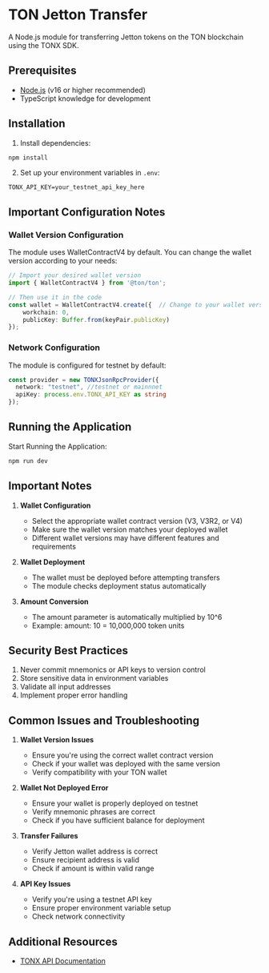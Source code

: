 # TON Jetton Transfer

A Node.js module for transferring Jetton tokens on the TON blockchain using the TONX SDK.

## Prerequisites

- [Node.js](https://nodejs.org/) (v16 or higher recommended)
- TypeScript knowledge for development

## Installation

1. Install dependencies:
```bash
npm install
```

2. Set up your environment variables in `.env`:
```env
TONX_API_KEY=your_testnet_api_key_here
```

## Important Configuration Notes

### Wallet Version Configuration

The module uses WalletContractV4 by default. You can change the wallet version according to your needs:
```typescript
// Import your desired wallet version
import { WalletContractV4 } from '@ton/ton';

// Then use it in the code
const wallet = WalletContractV4.create({  // Change to your wallet version
    workchain: 0,
    publicKey: Buffer.from(keyPair.publicKey)
});
```

### Network Configuration

The module is configured for testnet by default:
```typescript
const provider = new TONXJsonRpcProvider({
  network: "testnet", //testnet or mainnnet
  apiKey: process.env.TONX_API_KEY as string
});
```

## Running the Application

Start Running the Application:
```bash
npm run dev
```

## Important Notes

1. **Wallet Configuration**
   - Select the appropriate wallet contract version (V3, V3R2, or V4)
   - Make sure the wallet version matches your deployed wallet
   - Different wallet versions may have different features and requirements

2. **Wallet Deployment**
   - The wallet must be deployed before attempting transfers
   - The module checks deployment status automatically

3. **Amount Conversion**
   - The amount parameter is automatically multiplied by 10^6
   - Example: amount: 10 = 10,000,000 token units

## Security Best Practices

1. Never commit mnemonics or API keys to version control
2. Store sensitive data in environment variables
3. Validate all input addresses
4. Implement proper error handling

## Common Issues and Troubleshooting

1. **Wallet Version Issues**
   - Ensure you're using the correct wallet contract version
   - Check if your wallet was deployed with the same version
   - Verify compatibility with your TON wallet

2. **Wallet Not Deployed Error**
   - Ensure your wallet is properly deployed on testnet
   - Verify mnemonic phrases are correct
   - Check if you have sufficient balance for deployment

3. **Transfer Failures**
   - Verify Jetton wallet address is correct
   - Ensure recipient address is valid
   - Check if amount is within valid range

4. **API Key Issues**
   - Verify you're using a testnet API key
   - Ensure proper environment variable setup
   - Check network connectivity

## Additional Resources

- [TONX API Documentation](https://docs.tonxapi.com)